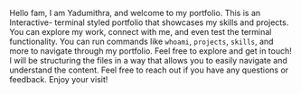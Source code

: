 Hello fam, I am Yadumithra, and welcome to my portfolio. This is an Interactive- terminal styled portfolio that showcases my skills and projects. You can explore my work, connect with me, and even test the terminal functionality.
You can run commands like `whoami`, `projects`, `skills`, and more to navigate through my portfolio. Feel free to explore and get in touch!
I will be structuring the files in a way that allows you to easily navigate and understand the content. 
Feel free to reach out if you have any questions or feedback. Enjoy your visit!